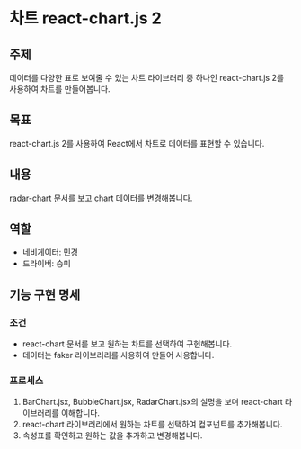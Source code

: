 # 차트 react-chart.js 2

## 주제

데이터를 다양한 표로 보여줄 수 있는 차트 라이브러리 중 하나인 react-chart.js 2를 사용하여 차트를 만들어봅니다.

## 목표

react-chart.js 2를 사용하여 React에서 차트로 데이터를 표현할 수 있습니다.

## 내용

[radar-chart](https://react-chartjs-2.js.org/) 문서를 보고 chart 데이터를 변경해봅니다.

## 역할

- 네비게이터: 민경
- 드라이버: 승미

## 기능 구현 명세

### 조건

- react-chart 문서를 보고 원하는 차트를 선택하여 구현해봅니다.
- 데이터는 faker 라이브러리를 사용하여 만들어 사용합니다.

### 프로세스

1. BarChart.jsx, BubbleChart.jsx, RadarChart.jsx의 설명을 보며 react-chart 라이브러리를 이해합니다.
2. react-chart 라이브러리에서 원하는 차트를 선택하여 컴포넌트를 추가해봅니다.
3. 속성표를 확인하고 원하는 값을 추가하고 변경해봅니다.

